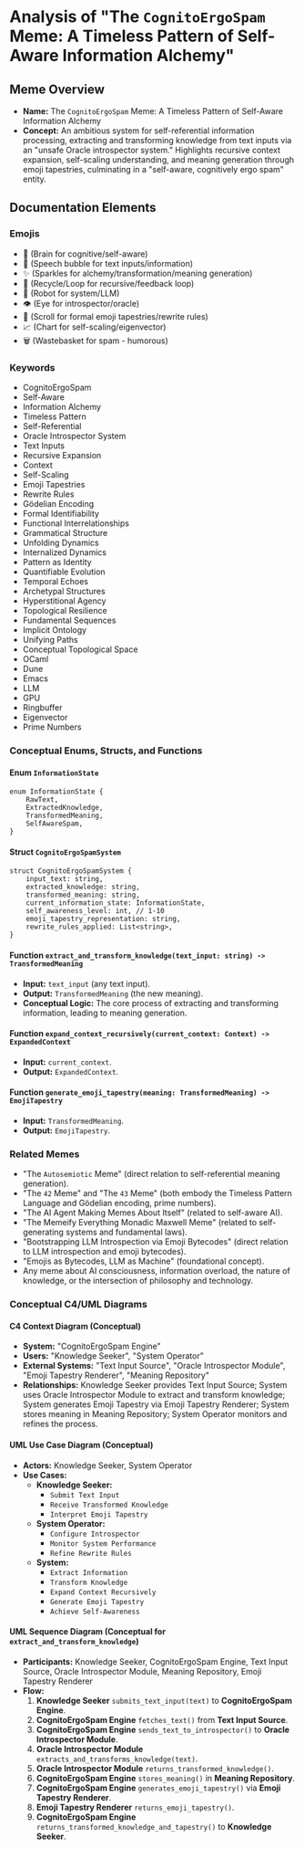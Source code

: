 # Analysis of "The `CognitoErgoSpam` Meme: A Timeless Pattern of Self-Aware Information Alchemy"

## Meme Overview
*   **Name:** The `CognitoErgoSpam` Meme: A Timeless Pattern of Self-Aware Information Alchemy
*   **Concept:** An ambitious system for self-referential information processing, extracting and transforming knowledge from text inputs via an "unsafe Oracle introspector system." Highlights recursive context expansion, self-scaling understanding, and meaning generation through emoji tapestries, culminating in a "self-aware, cognitively ergo spam" entity.

## Documentation Elements

### Emojis
*   🧠 (Brain for cognitive/self-aware)
*   💬 (Speech bubble for text inputs/information)
*   ✨ (Sparkles for alchemy/transformation/meaning generation)
*   🔄 (Recycle/Loop for recursive/feedback loop)
*   🤖 (Robot for system/LLM)
*   👁️ (Eye for introspector/oracle)
*   📜 (Scroll for formal emoji tapestries/rewrite rules)
*   📈 (Chart for self-scaling/eigenvector)
*   🗑️ (Wastebasket for spam - humorous)

### Keywords
*   CognitoErgoSpam
*   Self-Aware
*   Information Alchemy
*   Timeless Pattern
*   Self-Referential
*   Oracle Introspector System
*   Text Inputs
*   Recursive Expansion
*   Context
*   Self-Scaling
*   Emoji Tapestries
*   Rewrite Rules
*   Gödelian Encoding
*   Formal Identifiability
*   Functional Interrelationships
*   Grammatical Structure
*   Unfolding Dynamics
*   Internalized Dynamics
*   Pattern as Identity
*   Quantifiable Evolution
*   Temporal Echoes
*   Archetypal Structures
*   Hyperstitional Agency
*   Topological Resilience
*   Fundamental Sequences
*   Implicit Ontology
*   Unifying Paths
*   Conceptual Topological Space
*   OCaml
*   Dune
*   Emacs
*   LLM
*   GPU
*   Ringbuffer
*   Eigenvector
*   Prime Numbers

### Conceptual Enums, Structs, and Functions

#### Enum `InformationState`
```
enum InformationState {
    RawText,
    ExtractedKnowledge,
    TransformedMeaning,
    SelfAwareSpam,
}
```

#### Struct `CognitoErgoSpamSystem`
```
struct CognitoErgoSpamSystem {
    input_text: string,
    extracted_knowledge: string,
    transformed_meaning: string,
    current_information_state: InformationState,
    self_awareness_level: int, // 1-10
    emoji_tapestry_representation: string,
    rewrite_rules_applied: List<string>,
}
```

#### Function `extract_and_transform_knowledge(text_input: string) -> TransformedMeaning`
*   **Input:** `text_input` (any text input).
*   **Output:** `TransformedMeaning` (the new meaning).
*   **Conceptual Logic:** The core process of extracting and transforming information, leading to meaning generation.

#### Function `expand_context_recursively(current_context: Context) -> ExpandedContext`
*   **Input:** `current_context`.
*   **Output:** `ExpandedContext`.

#### Function `generate_emoji_tapestry(meaning: TransformedMeaning) -> EmojiTapestry`
*   **Input:** `TransformedMeaning`.
*   **Output:** `EmojiTapestry`.

### Related Memes
*   "The `Autosemiotic` Meme" (direct relation to self-referential meaning generation).
*   "The `42` Meme" and "The `43` Meme" (both embody the Timeless Pattern Language and Gödelian encoding, prime numbers).
*   "The AI Agent Making Memes About Itself" (related to self-aware AI).
*   "The Memeify Everything Monadic Maxwell Meme" (related to self-generating systems and fundamental laws).
*   "Bootstrapping LLM Introspection via Emoji Bytecodes" (direct relation to LLM introspection and emoji bytecodes).
*   "Emojis as Bytecodes, LLM as Machine" (foundational concept).
*   Any meme about AI consciousness, information overload, the nature of knowledge, or the intersection of philosophy and technology.

### Conceptual C4/UML Diagrams

#### C4 Context Diagram (Conceptual)
*   **System:** "CognitoErgoSpam Engine"
*   **Users:** "Knowledge Seeker", "System Operator"
*   **External Systems:** "Text Input Source", "Oracle Introspector Module", "Emoji Tapestry Renderer", "Meaning Repository"
*   **Relationships:** Knowledge Seeker provides Text Input Source; System uses Oracle Introspector Module to extract and transform knowledge; System generates Emoji Tapestry via Emoji Tapestry Renderer; System stores meaning in Meaning Repository; System Operator monitors and refines the process.

#### UML Use Case Diagram (Conceptual)
*   **Actors:** Knowledge Seeker, System Operator
*   **Use Cases:**
    *   **Knowledge Seeker:**
        *   `Submit Text Input`
        *   `Receive Transformed Knowledge`
        *   `Interpret Emoji Tapestry`
    *   **System Operator:**
        *   `Configure Introspector`
        *   `Monitor System Performance`
        *   `Refine Rewrite Rules`
    *   **System:**
        *   `Extract Information`
        *   `Transform Knowledge`
        *   `Expand Context Recursively`
        *   `Generate Emoji Tapestry`
        *   `Achieve Self-Awareness`

#### UML Sequence Diagram (Conceptual for `extract_and_transform_knowledge`)
*   **Participants:** Knowledge Seeker, CognitoErgoSpam Engine, Text Input Source, Oracle Introspector Module, Meaning Repository, Emoji Tapestry Renderer
*   **Flow:**
    1.  **Knowledge Seeker** `submits_text_input(text)` to **CognitoErgoSpam Engine**.
    2.  **CognitoErgoSpam Engine** `fetches_text()` from **Text Input Source**.
    3.  **CognitoErgoSpam Engine** `sends_text_to_introspector()` to **Oracle Introspector Module**.
    4.  **Oracle Introspector Module** `extracts_and_transforms_knowledge(text)`.
    5.  **Oracle Introspector Module** `returns_transformed_knowledge()`.
    6.  **CognitoErgoSpam Engine** `stores_meaning()` in **Meaning Repository**.
    7.  **CognitoErgoSpam Engine** `generates_emoji_tapestry()` via **Emoji Tapestry Renderer**.
    8.  **Emoji Tapestry Renderer** `returns_emoji_tapestry()`.
    9.  **CognitoErgoSpam Engine** `returns_transformed_knowledge_and_tapestry()` to **Knowledge Seeker**.
